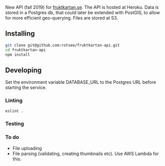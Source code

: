 New API (fall 2019) for [fruktkartan.se](http://fruktkartan.se). The API is hosted at Heroku. Data is stored in a Postgres db, that could later be extended with PostGIS, to allow for more efficient geo-querying. Files are stored at S3. 

## Installing

```sh
git clone git@github.com:rotsee/fruktkartan-api.git
cd fruktkartan-api
npm install
```

## Developing

Set the environment variable DATABASE_URL to the Postgres URL before starting the service.

### Linting

```sh
eslint .
```

### Testing


### To do

 - File uploading
 - File parsing (validating, creating thumbnails etc). Use AWS Lambda for this.
